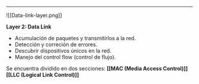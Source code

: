 ****

![[Data-link-layer.png]]

**Layer 2: Data Link**
* Acumulación de paquetes y transmitirlos a la red.
* Detección y correción de errores.
* Descubrir dispositivos únicos en la red.
* Manejo del control flow (control de flujo).

Se encuentra dividido en dos secciones:
**[[MAC (Media Access Control)]]**
**[[LLC (Logical Link Control)]]**